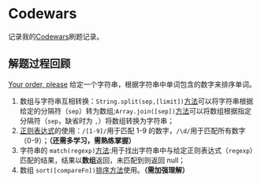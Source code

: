 # Codewars

记录我的[Codewars](https://www.codewars.com/)刷题记录。

## 解题过程回顾

[Your order, please](https://www.codewars.com/kata/55c45be3b2079eccff00010f/javascript) 给定一个字符串，根据字符串中单词包含的数字来排序单词。

1. 数组与字符串互相转换：`String.split(sep,[limit])`[方法](https://developer.mozilla.org/en-US/docs/Web/JavaScript/Reference/Global_Objects/String/split)可以将字符串根据给定的分隔符（`sep`）转为数组;`Array.join([sep])`[方法](https://developer.mozilla.org/en-US/docs/Web/JavaScript/Reference/Global_Objects/Array/join)可以将数组根据指定分隔符（`sep`，缺省时为 `,`）将数组转换为字符串；
2. [正则表达式](https://developer.mozilla.org/en-US/docs/Web/JavaScript/Guide/Regular_expressions)的使用：`/[1-9]/`用于匹配 1-9 的数字，`/\d/`用于匹配所有数字（0-9）；**（还需多学习，需熟练掌握）**
3. 字符串的 `match(regexp)`[方法](https://developer.mozilla.org/en-US/docs/Web/JavaScript/Reference/Global_Objects/String/match):用于找出字符串中与给定正则表达式（`regexp`）匹配的结果，结果以**数组**返回，未匹配到则返回 null；
4. 数组 `sort([compareFn])`[排序方法](https://developer.mozilla.org/en-US/docs/Web/JavaScript/Reference/Global_Objects/Array/sort)使用。**（需加强理解）**
